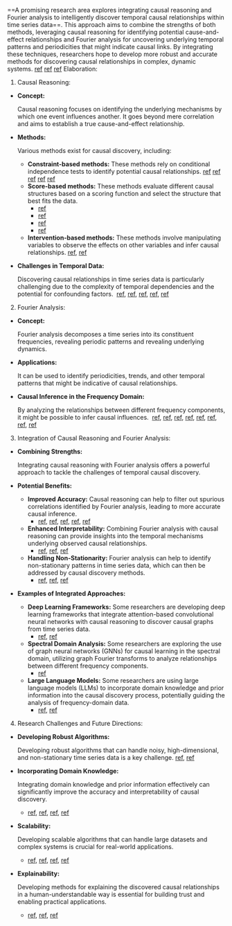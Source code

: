 ==A promising research area explores integrating causal reasoning and Fourier analysis to intelligently discover temporal causal relationships within time series data==. This approach aims to combine the strengths of both methods, leveraging causal reasoning for identifying potential cause-and-effect relationships and Fourier analysis for uncovering underlying temporal patterns and periodicities that might indicate causal links. By integrating these techniques, researchers hope to develop more robust and accurate methods for discovering causal relationships in complex, dynamic systems. [ref](https://www.google.com/url?sa=t&rct=j&q=&esrc=s&source=web&cd=&cad=rja&uact=8&ved=2ahUKEwi7k5yA7b-OAxWCSP4FHcUgON0Q-NANegQIKhAC&url=https%3A%2F%2Farxiv.org%2Fhtml%2F2404.14786v1%23%3A~%3Atext%3DThe%2520advent%2520of%2520Artificial%2520Intelligence%2Cdecision%252Dmaking%2520processes%2520in%2520industry.&usg=AOvVaw1AliGoPUc_SWQi_nAJd-IN&opi=89978449) [ref](https://www.google.com/url?sa=t&rct=j&q=&esrc=s&source=web&cd=&ved=2ahUKEwi7k5yA7b-OAxWCSP4FHcUgON0Q-NANegQIKhAG&url=https%3A%2F%2Fstudenttheses.uu.nl%2Fbitstream%2Fhandle%2F20.500.12932%2F46196%2FReview_Irene_Bouwman.pdf%3Fsequence%3D1%26isAllowed%3Dy%23%3A~%3Atext%3DThis%2520is%2520a%2520promising%2520result%2Cover%2520time%2520or%2520between%2520individuals.&usg=AOvVaw25-pktq8d4W9Z9TfNS8_Rt&opi=89978449) [ref](https://www.google.com/url?sa=t&rct=j&q=&esrc=s&source=web&cd=&cad=rja&uact=8&ved=2ahUKEwi7k5yA7b-OAxWCSP4FHcUgON0Q-NANegQIKhAM&url=https%3A%2F%2Fmn.cs.tsinghua.edu.cn%2Fxinwang%2FPDF%2Fpapers%2F2024_RealTCD%2520Temporal%2520Causal%2520Discovery%2520from%2520Interventional%2520Data%2520with%2520Large%2520Language%2520Model.pdf&usg=AOvVaw2v6bEnH99xGritSiwpRN1-&opi=89978449)
Elaboration:

1. Causal Reasoning:

- **Concept:**
    
    Causal reasoning focuses on identifying the underlying mechanisms by which one event influences another. It goes beyond mere correlation and aims to establish a true cause-and-effect relationship. 
    
- **Methods:**
    
    Various methods exist for causal discovery, including:
    
    - **Constraint-based methods:** These methods rely on conditional independence tests to identify potential causal relationships. [ref](https://www.google.com/url?sa=t&rct=j&q=&esrc=s&source=web&cd=&cad=rja&uact=8&ved=2ahUKEwi7k5yA7b-OAxWCSP4FHcUgON0Q-tANegQILRAS&url=https%3A%2F%2Farxiv.org%2Fabs%2F2303.15027%23%3A~%3Atext%3DCausal%2520Discovery%2520(CD)%2520algorithms%2520can%2Cin%2520multiple%2520areas%2520of%2520interest.&usg=AOvVaw3_Q2eVG9IsNP_-5UbhSBqv&opi=89978449) [ref](https://www.google.com/url?sa=t&rct=j&q=&esrc=s&source=web&cd=&cad=rja&uact=8&ved=2ahUKEwi7k5yA7b-OAxWCSP4FHcUgON0Q-tANegQILRAW&url=https%3A%2F%2Fwww.researchgate.net%2Fpublication%2F369556724_A_Survey_on_Causal_Discovery_Methods_for_Temporal_and_Non-Temporal_Data%23%3A~%3Atext%3DThe%2520gold%2520standard%2520to%2520discover%2Ccausal%2520discovery%2520method%2520is%2520a&usg=AOvVaw3q5E2JYUnUI_7Ixhq9yvZY&opi=89978449) [ref](https://www.google.com/url?sa=t&rct=j&q=&esrc=s&source=web&cd=&cad=rja&uact=8&ved=2ahUKEwi7k5yA7b-OAxWCSP4FHcUgON0Q-tANegQIRBAI&url=https%3A%2F%2Farxiv.org%2Fhtml%2F2402.11068v1%23%3A~%3Atext%3D2.3%2520Causal%2520Discovery%2520and%2520Structure%2520Learning%25201.%2Cpresence%2520or%2520absence%2520of%2520causal%2520relations.%25202.&usg=AOvVaw10Yo2sMXdGBX9YQkH11ATa&opi=89978449) [ref](https://www.google.com/url?sa=t&rct=j&q=&esrc=s&source=web&cd=&cad=rja&uact=8&ved=2ahUKEwi7k5yA7b-OAxWCSP4FHcUgON0Q-tANegQIRBAM&url=https%3A%2F%2Farxiv.org%2Fpdf%2F2212.12597%23%3A~%3Atext%3DTraditional%2520causal%2520discovery%2520relies%2520on%2520statistically%2520verifying%2Cin%2520observation%2520data%2520to%2520identify%2520causal%2520relationships.&usg=AOvVaw0jz7AZfr91xe2tlgKu6j_p&opi=89978449) [ref](https://www.google.com/url?sa=t&rct=j&q=&esrc=s&source=web&cd=&cad=rja&uact=8&ved=2ahUKEwi7k5yA7b-OAxWCSP4FHcUgON0Q-tANegQIRBAS&url=https%3A%2F%2Fwww.sciencedirect.com%2Fscience%2Farticle%2Fabs%2Fpii%2FS0925231225009531%23%3A~%3Atext%3DTwo%2520typical%2520approaches%2520are%2520proposed%2520to%2520address%2Crelationships%2520between%2520variables%2520through%2520(conditional)%2520independence%2520tests.&usg=AOvVaw1utnD4TkEgNSFOW1LMgnUA&opi=89978449)
    - **Score-based methods:** These methods evaluate different causal structures based on a scoring function and select the structure that best fits the data.
        - [ref](https://www.google.com/url?sa=t&rct=j&q=&esrc=s&source=web&cd=&cad=rja&uact=8&ved=2ahUKEwi7k5yA7b-OAxWCSP4FHcUgON0Q-tANegQILRAS&url=https%3A%2F%2Farxiv.org%2Fabs%2F2303.15027%23%3A~%3Atext%3DCausal%2520Discovery%2520(CD)%2520algorithms%2520can%2Cin%2520multiple%2520areas%2520of%2520interest.&usg=AOvVaw3_Q2eVG9IsNP_-5UbhSBqv&opi=89978449)
        - [ref](https://www.google.com/url?sa=t&rct=j&q=&esrc=s&source=web&cd=&cad=rja&uact=8&ved=2ahUKEwi7k5yA7b-OAxWCSP4FHcUgON0Q-tANegQILRAW&url=https%3A%2F%2Fwww.researchgate.net%2Fpublication%2F369556724_A_Survey_on_Causal_Discovery_Methods_for_Temporal_and_Non-Temporal_Data%23%3A~%3Atext%3DThe%2520gold%2520standard%2520to%2520discover%2Ccausal%2520discovery%2520method%2520is%2520a&usg=AOvVaw3q5E2JYUnUI_7Ixhq9yvZY&opi=89978449)
        - [ref](https://www.google.com/url?sa=t&rct=j&q=&esrc=s&source=web&cd=&cad=rja&uact=8&ved=2ahUKEwi7k5yA7b-OAxWCSP4FHcUgON0Q-tANegQIRBAY&url=https%3A%2F%2Fdl.acm.org%2Fdoi%2F10.1145%2F3705297%23%3A~%3Atext%3DInstead%2520of%2520the%2520conditional%2520independencies%2520test%252C%2520they%2Ccausal%2520structures%2520and%2520large%2520datasets%2520%255B%252061%255D.&usg=AOvVaw0ZAbc0833ntbicXm-Luvnn&opi=89978449)
        - [ref](https://www.google.com/url?sa=t&rct=j&q=&esrc=s&source=web&cd=&cad=rja&uact=8&ved=2ahUKEwi7k5yA7b-OAxWCSP4FHcUgON0Q-tANegQIRBAe&url=https%3A%2F%2Fmedium.com%2Fdata-science-at-microsoft%2Fcausal-analysis-overview-causal-inference-versus-experimentation-versus-causal-discovery-d7c4ca99e3e4%23%3A~%3Atext%3DMethods%2520used%2520for%2520causal%2520discovery%2520Constraint%252Dbased%2520methods%3A%2Ca%2520scoring%2520criterion.%2520Functional%2520causal%2520models%2520(FCMs)&usg=AOvVaw2z6PX-fQRk-3kuXYF7ytPa&opi=89978449)
    - **Intervention-based methods:** These methods involve manipulating variables to observe the effects on other variables and infer causal relationships. [ref](https://www.google.com/url?sa=t&rct=j&q=&esrc=s&source=web&cd=&cad=rja&uact=8&ved=2ahUKEwi7k5yA7b-OAxWCSP4FHcUgON0Q-tANegQILRAM&url=https%3A%2F%2Fmn.cs.tsinghua.edu.cn%2Fxinwang%2FPDF%2Fpapers%2F2024_RealTCD%2520Temporal%2520Causal%2520Discovery%2520from%2520Interventional%2520Data%2520with%2520Large%2520Language%2520Model.pdf&usg=AOvVaw2v6bEnH99xGritSiwpRN1-&opi=89978449), [ref](https://www.google.com/url?sa=t&rct=j&q=&esrc=s&source=web&cd=&cad=rja&uact=8&ved=2ahUKEwi7k5yA7b-OAxWCSP4FHcUgON0Q-tANegQILRAW&url=https%3A%2F%2Fwww.researchgate.net%2Fpublication%2F369556724_A_Survey_on_Causal_Discovery_Methods_for_Temporal_and_Non-Temporal_Data%23%3A~%3Atext%3DThe%2520gold%2520standard%2520to%2520discover%2Ccausal%2520discovery%2520method%2520is%2520a&usg=AOvVaw3q5E2JYUnUI_7Ixhq9yvZY&opi=89978449)
- **Challenges in Temporal Data:**
    
    Discovering causal relationships in time series data is particularly challenging due to the complexity of temporal dependencies and the potential for confounding factors. 
    [ref](https://www.google.com/url?sa=t&rct=j&q=&esrc=s&source=web&cd=&cad=rja&uact=8&ved=2ahUKEwi7k5yA7b-OAxWCSP4FHcUgON0Q-tANegQILRAG&url=https%3A%2F%2Fstudenttheses.uu.nl%2Fbitstream%2Fhandle%2F20.500.12932%2F46196%2FReview_Irene_Bouwman.pdf%3Fsequence%3D1%26isAllowed%3Dy%23%3A~%3Atext%3DThis%2520is%2520a%2520promising%2520result%2Cover%2520time%2520or%2520between%2520individuals.&usg=AOvVaw25-pktq8d4W9Z9TfNS8_Rt&opi=89978449), [ref](https://www.google.com/url?sa=t&rct=j&q=&esrc=s&source=web&cd=&cad=rja&uact=8&ved=2ahUKEwi7k5yA7b-OAxWCSP4FHcUgON0Q-tANegQILRAC&url=https%3A%2F%2Farxiv.org%2Fhtml%2F2404.14786v1%23%3A~%3Atext%3DThe%2520advent%2520of%2520Artificial%2520Intelligence%2Cdecision%252Dmaking%2520processes%2520in%2520industry.&usg=AOvVaw1AliGoPUc_SWQi_nAJd-IN&opi=89978449), [ref](https://www.google.com/url?sa=t&rct=j&q=&esrc=s&source=web&cd=&cad=rja&uact=8&ved=2ahUKEwi7k5yA7b-OAxWCSP4FHcUgON0Q-tANegQIRBAk&url=https%3A%2F%2Flink.springer.com%2Fchapter%2F10.1007%2F978-981-96-8183-9_14%23%3A~%3Atext%3DHowever%252C%2520causal%2520discovery%2520in%2520time%2520series%2520data%2Cstructures%252C%2520leading%2520to%2520potential%2520misinterpretations%2520%255B%252014%255D.&usg=AOvVaw0ZeqcHO3U-1yF0DVom0Loj&opi=89978449), [ref](https://www.google.com/url?sa=t&rct=j&q=&esrc=s&source=web&cd=&ved=2ahUKEwi7k5yA7b-OAxWCSP4FHcUgON0Q-tANegQIQBAC&url=https%3A%2F%2Fessay.utwente.nl%2F76360%2F1%2FNauta_MA_EEMCS.pdf&usg=AOvVaw1hAbLSIK28m8pAG1fIt4aC&opi=89978449), [ref](https://www.google.com/url?sa=t&rct=j&q=&esrc=s&source=web&cd=&cad=rja&uact=8&ved=2ahUKEwi7k5yA7b-OAxWCSP4FHcUgON0Q-tANegQIRBAo&url=https%3A%2F%2Fsites.google.com%2Fview%2Fcaudyn2022%2Fhome%23%3A~%3Atext%3DNevertheless%252C%2520in%2520the%2520absence%2520of%2520randomized%2520controlled%2Clatent%2520confounders%2520is%2520a%2520rather%2520challenging%2520problem.&usg=AOvVaw0OTyNNMICA5GWMbEdw83Lx&opi=89978449)

2. Fourier Analysis:

- **Concept:**
    
    Fourier analysis decomposes a time series into its constituent frequencies, revealing periodic patterns and revealing underlying dynamics.
    
- **Applications:**
    
    It can be used to identify periodicities, trends, and other temporal patterns that might be indicative of causal relationships.
    
- **Causal Inference in the Frequency Domain:**
    
    By analyzing the relationships between different frequency components, it might be possible to infer causal influences. 
    [ref](https://www.google.com/url?sa=t&rct=j&q=&esrc=s&source=web&cd=&ved=2ahUKEwi7k5yA7b-OAxWCSP4FHcUgON0Q-tANegQIPRAC&url=https%3A%2F%2Farxiv.org%2Fpdf%2F2311.14994%23%3A~%3Atext%3DThis%2520process%2520is%2520simplified%2520by%2Cfor%2520the%2520final%2520classification%2520step.&usg=AOvVaw0hIc6DHcIUW5zAqduhKs08&opi=89978449), [ref](https://www.google.com/url?sa=t&rct=j&q=&esrc=s&source=web&cd=&cad=rja&uact=8&ved=2ahUKEwi7k5yA7b-OAxWCSP4FHcUgON0Q-tANegUIgQEQAg&url=https%3A%2F%2Flink.springer.com%2Farticle%2F10.1007%2Fs42452-025-06540-1%23%3A~%3Atext%3DThis%2520process%2520transforms%2520the%2520signal%2520from%2520the%2Cfluctuations%2520and%2520long%252Dterm%2520trends%2520in%2520the%2520data.&usg=AOvVaw3zXobCDaKwQOrg5LI5s0ak&opi=89978449), [ref](https://www.google.com/url?sa=t&rct=j&q=&esrc=s&source=web&cd=&cad=rja&uact=8&ved=2ahUKEwi7k5yA7b-OAxWCSP4FHcUgON0Q-tANegUIgQEQCA&url=https%3A%2F%2Fwww.sciencedirect.com%2Fscience%2Farticle%2Fpii%2FS0925753518316230%23%3A~%3Atext%3DTemporal%2520relations%2520can%2520be%2520determined%2520by%2520periodicity%2Cperiodicity%2520is%2520not%2520considered%2520in%2520our%2520model.&usg=AOvVaw0IohmNsQ6licEupezG0_oJ&opi=89978449), [ref](https://www.google.com/url?sa=t&rct=j&q=&esrc=s&source=web&cd=&ved=2ahUKEwi7k5yA7b-OAxWCSP4FHcUgON0Q-tANegUIgQEQDg&url=https%3A%2F%2Fwww.sciencedirect.com%2Fscience%2Farticle%2Fpii%2FS037843711830983X%23%3A~%3Atext%3DSuch%2520correlations%2520reflect%2520some%2520temporal%2520trends%2520or%2Cpredict%2520future%2520patterns%2520based%2520on%2520previous%2520patterns.&usg=AOvVaw3lsA5_oSYJ_XvHOwF6zx1N&opi=89978449), [ref](https://www.google.com/url?sa=t&rct=j&q=&esrc=s&source=web&cd=&ved=2ahUKEwi7k5yA7b-OAxWCSP4FHcUgON0Q-tANegQIQBAC&url=https%3A%2F%2Fessay.utwente.nl%2F76360%2F1%2FNauta_MA_EEMCS.pdf&usg=AOvVaw1hAbLSIK28m8pAG1fIt4aC&opi=89978449), [ref](https://www.google.com/url?sa=t&rct=j&q=&esrc=s&source=web&cd=&cad=rja&uact=8&ved=2ahUKEwi7k5yA7b-OAxWCSP4FHcUgON0Q-tANegUIgQEQFA&url=https%3A%2F%2Flink.springer.com%2Farticle%2F10.1007%2Fs42452-025-06540-1%23%3A~%3Atext%3DThis%2520process%2520transforms%2520the%2520signal%2520from%2520the%2Cfluctuations%2520and%2520long%252Dterm%2520trends%2520in%2520the%2520data.&usg=AOvVaw3zXobCDaKwQOrg5LI5s0ak&opi=89978449), [ref](https://www.google.com/url?sa=t&rct=j&q=&esrc=s&source=web&cd=&cad=rja&uact=8&ved=2ahUKEwi7k5yA7b-OAxWCSP4FHcUgON0Q-tANegQILRAM&url=https%3A%2F%2Fmn.cs.tsinghua.edu.cn%2Fxinwang%2FPDF%2Fpapers%2F2024_RealTCD%2520Temporal%2520Causal%2520Discovery%2520from%2520Interventional%2520Data%2520with%2520Large%2520Language%2520Model.pdf&usg=AOvVaw2v6bEnH99xGritSiwpRN1-&opi=89978449), [ref](https://www.google.com/url?sa=t&rct=j&q=&esrc=s&source=web&cd=&cad=rja&uact=8&ved=2ahUKEwi7k5yA7b-OAxWCSP4FHcUgON0Q-tANegUIgQEQGg&url=https%3A%2F%2Fwww.school.zamzam.edu.af%2FDownload_PDFS%2Fuploaded-files%2FU030125%2FFrequencyDomainCausalityAnalysisMethodFor.pdf%23%3A~%3Atext%3DThis%2520is%2520where%2520frequency%2520domain%2520causality%2520analysis%2Chow%2520different%2520frequency%2520components%2520influence%2520each%2520other.&usg=AOvVaw3gJ_f6Qc8rwCMmudl1HdY-&opi=89978449)

3. Integration of Causal Reasoning and Fourier Analysis:

- **Combining Strengths:**
    
    Integrating causal reasoning with Fourier analysis offers a powerful approach to tackle the challenges of temporal causal discovery.
    
- **Potential Benefits:**
    
    - **Improved Accuracy:** Causal reasoning can help to filter out spurious correlations identified by Fourier analysis, leading to more accurate causal inference. 
        - [ref](https://www.google.com/url?sa=t&rct=j&q=&esrc=s&source=web&cd=&ved=2ahUKEwi7k5yA7b-OAxWCSP4FHcUgON0Q-tANegQIQBAC&url=https%3A%2F%2Fessay.utwente.nl%2F76360%2F1%2FNauta_MA_EEMCS.pdf&usg=AOvVaw1hAbLSIK28m8pAG1fIt4aC&opi=89978449), [ref](https://www.google.com/url?sa=t&rct=j&q=&esrc=s&source=web&cd=&cad=rja&uact=8&ved=2ahUKEwi7k5yA7b-OAxWCSP4FHcUgON0Q-tANegQILRAG&url=https%3A%2F%2Fstudenttheses.uu.nl%2Fbitstream%2Fhandle%2F20.500.12932%2F46196%2FReview_Irene_Bouwman.pdf%3Fsequence%3D1%26isAllowed%3Dy%23%3A~%3Atext%3DThis%2520is%2520a%2520promising%2520result%2Cover%2520time%2520or%2520between%2520individuals.&usg=AOvVaw25-pktq8d4W9Z9TfNS8_Rt&opi=89978449), [ref](https://www.google.com/url?sa=t&rct=j&q=&esrc=s&source=web&cd=&cad=rja&uact=8&ved=2ahUKEwi7k5yA7b-OAxWCSP4FHcUgON0Q-tANegUIowEQAg&url=https%3A%2F%2Fwww.researchgate.net%2Fpublication%2F363052258_Veritas_Answering_Causal_Queries_from_Video_Streaming_Traces%23%3A~%3Atext%3DCausal%2520inference%2520can%2520filter%2520out%2520accidentally%2520correlated%2Cfrom%2520a%2520nationwide%2520academic%2520network%2520in%2520Japan.&usg=AOvVaw0vZTudhCzwVxlzLdTCfqgE&opi=89978449), [ref](https://www.google.com/url?sa=t&rct=j&q=&esrc=s&source=web&cd=&cad=rja&uact=8&ved=2ahUKEwi7k5yA7b-OAxWCSP4FHcUgON0Q-tANegUIowEQCA&url=https%3A%2F%2Flink.springer.com%2Farticle%2F10.1007%2Fs11269-022-03381-0%23%3A~%3Atext%3D(2)%2520Introduce%2520the%2520PCMCI%2520causal%2520inference%2520method%2Canalysis%252C%2520thus%2520improving%2520model%2520accuracy%2520and%2520interpretability.&usg=AOvVaw09frz08B1rInh2mpSDfoWy&opi=89978449), [ref](https://www.google.com/url?sa=t&rct=j&q=&esrc=s&source=web&cd=&cad=rja&uact=8&ved=2ahUKEwi7k5yA7b-OAxWCSP4FHcUgON0Q-tANegUIowEQDg&url=https%3A%2F%2Farxiv.org%2Fpdf%2F2502.10097&usg=AOvVaw3X1IXlQlVKDoqZjNdAmytC&opi=89978449)
    - **Enhanced Interpretability:** Combining Fourier analysis with causal reasoning can provide insights into the temporal mechanisms underlying observed causal relationships. 
        - [ref](https://www.google.com/url?sa=t&rct=j&q=&esrc=s&source=web&cd=&cad=rja&uact=8&ved=2ahUKEwi7k5yA7b-OAxWCSP4FHcUgON0Q-tANegQILRAG&url=https%3A%2F%2Fstudenttheses.uu.nl%2Fbitstream%2Fhandle%2F20.500.12932%2F46196%2FReview_Irene_Bouwman.pdf%3Fsequence%3D1%26isAllowed%3Dy%23%3A~%3Atext%3DThis%2520is%2520a%2520promising%2520result%2Cover%2520time%2520or%2520between%2520individuals.&usg=AOvVaw25-pktq8d4W9Z9TfNS8_Rt&opi=89978449), [ref](https://www.google.com/url?sa=t&rct=j&q=&esrc=s&source=web&cd=&ved=2ahUKEwi7k5yA7b-OAxWCSP4FHcUgON0Q-tANegQIQBAC&url=https%3A%2F%2Fessay.utwente.nl%2F76360%2F1%2FNauta_MA_EEMCS.pdf&usg=AOvVaw1hAbLSIK28m8pAG1fIt4aC&opi=89978449), [ref](https://www.google.com/url?sa=t&rct=j&q=&esrc=s&source=web&cd=&cad=rja&uact=8&ved=2ahUKEwi7k5yA7b-OAxWCSP4FHcUgON0Q-tANegQILRAM&url=https%3A%2F%2Fmn.cs.tsinghua.edu.cn%2Fxinwang%2FPDF%2Fpapers%2F2024_RealTCD%2520Temporal%2520Causal%2520Discovery%2520from%2520Interventional%2520Data%2520with%2520Large%2520Language%2520Model.pdf&usg=AOvVaw2v6bEnH99xGritSiwpRN1-&opi=89978449)
    - **Handling Non-Stationarity:** Fourier analysis can help to identify non-stationary patterns in time series data, which can then be addressed by causal discovery methods. 
        - [ref](https://www.google.com/url?sa=t&rct=j&q=&esrc=s&source=web&cd=&ved=2ahUKEwi7k5yA7b-OAxWCSP4FHcUgON0Q-tANegQIQBAC&url=https%3A%2F%2Fessay.utwente.nl%2F76360%2F1%2FNauta_MA_EEMCS.pdf&usg=AOvVaw1hAbLSIK28m8pAG1fIt4aC&opi=89978449), [ref](https://www.google.com/url?sa=t&rct=j&q=&esrc=s&source=web&cd=&cad=rja&uact=8&ved=2ahUKEwi7k5yA7b-OAxWCSP4FHcUgON0Q-tANegQILRAG&url=https%3A%2F%2Fstudenttheses.uu.nl%2Fbitstream%2Fhandle%2F20.500.12932%2F46196%2FReview_Irene_Bouwman.pdf%3Fsequence%3D1%26isAllowed%3Dy%23%3A~%3Atext%3DThis%2520is%2520a%2520promising%2520result%2Cover%2520time%2520or%2520between%2520individuals.&usg=AOvVaw25-pktq8d4W9Z9TfNS8_Rt&opi=89978449), [ref](https://www.google.com/url?sa=t&rct=j&q=&esrc=s&source=web&cd=&cad=rja&uact=8&ved=2ahUKEwi7k5yA7b-OAxWCSP4FHcUgON0Q-tANegQIfhAC&url=https%3A%2F%2Fagupubs.onlinelibrary.wiley.com%2Fdoi%2Ffull%2F10.1029%2F2023EA003430%23%3A~%3Atext%3DKey%2520Points%2520*%2520Long%2520time%2520series%2520of%2Cin%2520the%2520nonlinear%252C%2520non%252Dstationary%2520multivariate%2520time%2520series.&usg=AOvVaw2yuarNYIb5ootsq07Gqzo-&opi=89978449)
- **Examples of Integrated Approaches:**
    
    - **Deep Learning Frameworks:** Some researchers are developing deep learning frameworks that integrate attention-based convolutional neural networks with causal reasoning to discover causal graphs from time series data. 
        - [ref](https://www.google.com/url?sa=t&rct=j&q=&esrc=s&source=web&cd=&ved=2ahUKEwi7k5yA7b-OAxWCSP4FHcUgON0Q-tANegQIQBAC&url=https%3A%2F%2Fessay.utwente.nl%2F76360%2F1%2FNauta_MA_EEMCS.pdf&usg=AOvVaw1hAbLSIK28m8pAG1fIt4aC&opi=89978449), [ref](https://www.google.com/url?sa=t&rct=j&q=&esrc=s&source=web&cd=&cad=rja&uact=8&ved=2ahUKEwi7k5yA7b-OAxWCSP4FHcUgON0Q-tANegQIfhAC&url=https%3A%2F%2Fagupubs.onlinelibrary.wiley.com%2Fdoi%2Ffull%2F10.1029%2F2023EA003430%23%3A~%3Atext%3DKey%2520Points%2520*%2520Long%2520time%2520series%2520of%2Cin%2520the%2520nonlinear%252C%2520non%252Dstationary%2520multivariate%2520time%2520series.&usg=AOvVaw2yuarNYIb5ootsq07Gqzo-&opi=89978449)
    - **Spectral Domain Analysis:** Some researchers are exploring the use of graph neural networks (GNNs) for causal learning in the spectral domain, utilizing graph Fourier transforms to analyze relationships between different frequency components. 
        - [ref](https://www.google.com/url?sa=t&rct=j&q=&esrc=s&source=web&cd=&ved=2ahUKEwi7k5yA7b-OAxWCSP4FHcUgON0Q-tANegQIPRAC&url=https%3A%2F%2Farxiv.org%2Fpdf%2F2311.14994%23%3A~%3Atext%3DThis%2520process%2520is%2520simplified%2520by%2Cfor%2520the%2520final%2520classification%2520step.&usg=AOvVaw0hIc6DHcIUW5zAqduhKs08&opi=89978449)
    - **Large Language Models:** Some researchers are using large language models (LLMs) to incorporate domain knowledge and prior information into the causal discovery process, potentially guiding the analysis of frequency-domain data. 
        - [ref](https://www.google.com/url?sa=t&rct=j&q=&esrc=s&source=web&cd=&cad=rja&uact=8&ved=2ahUKEwi7k5yA7b-OAxWCSP4FHcUgON0Q-tANegQILRAC&url=https%3A%2F%2Farxiv.org%2Fhtml%2F2404.14786v1%23%3A~%3Atext%3DThe%2520advent%2520of%2520Artificial%2520Intelligence%2Cdecision%252Dmaking%2520processes%2520in%2520industry.&usg=AOvVaw1AliGoPUc_SWQi_nAJd-IN&opi=89978449), [ref](https://www.google.com/url?sa=t&rct=j&q=&esrc=s&source=web&cd=&cad=rja&uact=8&ved=2ahUKEwi7k5yA7b-OAxWCSP4FHcUgON0Q-tANegQILRAC&url=https%3A%2F%2Farxiv.org%2Fhtml%2F2404.14786v1%23%3A~%3Atext%3DThe%2520advent%2520of%2520Artificial%2520Intelligence%2Cdecision%252Dmaking%2520processes%2520in%2520industry.&usg=AOvVaw1AliGoPUc_SWQi_nAJd-IN&opi=89978449)

4. Research Challenges and Future Directions:

- **Developing Robust Algorithms:**
    
    Developing robust algorithms that can handle noisy, high-dimensional, and non-stationary time series data is a key challenge. [ref](https://www.google.com/url?sa=t&rct=j&q=&esrc=s&source=web&cd=&cad=rja&uact=8&ved=2ahUKEwi7k5yA7b-OAxWCSP4FHcUgON0Q-tANegQILRAS&url=https%3A%2F%2Farxiv.org%2Fabs%2F2303.15027%23%3A~%3Atext%3DCausal%2520Discovery%2520(CD)%2520algorithms%2520can%2Cin%2520multiple%2520areas%2520of%2520interest.&usg=AOvVaw3_Q2eVG9IsNP_-5UbhSBqv&opi=89978449), [ref](https://www.google.com/url?sa=t&rct=j&q=&esrc=s&source=web&cd=&cad=rja&uact=8&ved=2ahUKEwi7k5yA7b-OAxWCSP4FHcUgON0Q-tANegQILRAG&url=https%3A%2F%2Fstudenttheses.uu.nl%2Fbitstream%2Fhandle%2F20.500.12932%2F46196%2FReview_Irene_Bouwman.pdf%3Fsequence%3D1%26isAllowed%3Dy%23%3A~%3Atext%3DThis%2520is%2520a%2520promising%2520result%2Cover%2520time%2520or%2520between%2520individuals.&usg=AOvVaw25-pktq8d4W9Z9TfNS8_Rt&opi=89978449)
    
- **Incorporating Domain Knowledge:**
    
    Integrating domain knowledge and prior information effectively can significantly improve the accuracy and interpretability of causal discovery. 
	- [ref](https://www.google.com/url?sa=t&rct=j&q=&esrc=s&source=web&cd=&cad=rja&uact=8&ved=2ahUKEwi7k5yA7b-OAxWCSP4FHcUgON0Q-tANegQILRAM&url=https%3A%2F%2Fmn.cs.tsinghua.edu.cn%2Fxinwang%2FPDF%2Fpapers%2F2024_RealTCD%2520Temporal%2520Causal%2520Discovery%2520from%2520Interventional%2520Data%2520with%2520Large%2520Language%2520Model.pdf&usg=AOvVaw2v6bEnH99xGritSiwpRN1-&opi=89978449), [ref](https://www.google.com/url?sa=t&rct=j&q=&esrc=s&source=web&cd=&cad=rja&uact=8&ved=2ahUKEwi7k5yA7b-OAxWCSP4FHcUgON0Q-tANegQILRAC&url=https%3A%2F%2Farxiv.org%2Fhtml%2F2404.14786v1%23%3A~%3Atext%3DThe%2520advent%2520of%2520Artificial%2520Intelligence%2Cdecision%252Dmaking%2520processes%2520in%2520industry.&usg=AOvVaw1AliGoPUc_SWQi_nAJd-IN&opi=89978449), [ref](https://www.google.com/url?sa=t&rct=j&q=&esrc=s&source=web&cd=&cad=rja&uact=8&ved=2ahUKEwi7k5yA7b-OAxWCSP4FHcUgON0Q-tANegUItQEQAg&url=https%3A%2F%2Foda.oslomet.no%2Foda-xmlui%2Fbitstream%2Fhandle%2F11250%2F3162957%2Fno.oslomet%253Ainspera%253A232805187%253A120688960.pdf%3Fsequence%3D5%26isAllowed%3Dy%23%3A~%3Atext%3DBy%2520utilising%2520causal%2520discovery%2520approaches%2520and%2520integrating%2Cthe%2520fundamental%2520processes%2520that%2520influence%2520the%2520data.&usg=AOvVaw1joiu2kAoAUhSFDrIxuAbl&opi=89978449), [ref](https://www.google.com/url?sa=t&rct=j&q=&esrc=s&source=web&cd=&cad=rja&uact=8&ved=2ahUKEwi7k5yA7b-OAxWCSP4FHcUgON0Q-tANegUItQEQBg&url=https%3A%2F%2Fpmc.ncbi.nlm.nih.gov%2Farticles%2FPMC11207435%2F%23%3A~%3Atext%3DUsing%2520causal%2520discovery%2520techniques%252C%2520our%2520method%2520allows%2Cvia%2520changes%2520in%2520causal%2520relations%2520over%2520time.&usg=AOvVaw13alniQOcmPWm8e17wi7IM&opi=89978449)
	    
- **Scalability:**
    
    Developing scalable algorithms that can handle large datasets and complex systems is crucial for real-world applications. 
	- [ref](https://www.google.com/url?sa=t&rct=j&q=&esrc=s&source=web&cd=&cad=rja&uact=8&ved=2ahUKEwi7k5yA7b-OAxWCSP4FHcUgON0Q-tANegQILRAS&url=https%3A%2F%2Farxiv.org%2Fabs%2F2303.15027%23%3A~%3Atext%3DCausal%2520Discovery%2520(CD)%2520algorithms%2520can%2Cin%2520multiple%2520areas%2520of%2520interest.&usg=AOvVaw3_Q2eVG9IsNP_-5UbhSBqv&opi=89978449), [ref](https://www.google.com/url?sa=t&rct=j&q=&esrc=s&source=web&cd=&cad=rja&uact=8&ved=2ahUKEwi7k5yA7b-OAxWCSP4FHcUgON0Q-tANegQILRAC&url=https%3A%2F%2Farxiv.org%2Fhtml%2F2404.14786v1%23%3A~%3Atext%3DThe%2520advent%2520of%2520Artificial%2520Intelligence%2Cdecision%252Dmaking%2520processes%2520in%2520industry.&usg=AOvVaw1AliGoPUc_SWQi_nAJd-IN&opi=89978449), [ref](https://www.google.com/url?sa=t&rct=j&q=&esrc=s&source=web&cd=&cad=rja&uact=8&ved=2ahUKEwi7k5yA7b-OAxWCSP4FHcUgON0Q-tANegUItQEQCg&url=https%3A%2F%2Fwww.nsf.gov%2Ffunding%2Fopportunities%2Fbigdata-critical-techniques-technologies-methodologies-advancing%2F504767%2Fnsf12-499%2Fsolicitation%23%3A~%3Atext%3DNovel%2520algorithmic%2520techniques%2520with%2520the%2520capability%2520to%2Cbeing%2520created%2520now%2520and%2520in%2520the%2520future%3B&usg=AOvVaw3rcjosr-KWQt6DU0njVwKB&opi=89978449), [ref](https://www.google.com/url?sa=t&rct=j&q=&esrc=s&source=web&cd=&cad=rja&uact=8&ved=2ahUKEwi7k5yA7b-OAxWCSP4FHcUgON0Q-tANegUItQEQDg&url=https%3A%2F%2Farxiv.org%2Fhtml%2F2403.11219v1%23%3A~%3Atext%3DThe%2520goal%2520is%2520to%2520develop%2520scalable%2520algorithms%2Cenable%2520causal%2520analysis%2520of%2520complex%2520real%252Dworld%2520systems.&usg=AOvVaw3ZtQUURLorSi0yKjs_uw8q&opi=89978449)
	    
- **Explainability:**
    
    Developing methods for explaining the discovered causal relationships in a human-understandable way is essential for building trust and enabling practical applications.
	- [ref](https://www.google.com/url?sa=t&rct=j&q=&esrc=s&source=web&cd=&cad=rja&uact=8&ved=2ahUKEwi7k5yA7b-OAxWCSP4FHcUgON0Q-tANegQILRAG&url=https%3A%2F%2Fstudenttheses.uu.nl%2Fbitstream%2Fhandle%2F20.500.12932%2F46196%2FReview_Irene_Bouwman.pdf%3Fsequence%3D1%26isAllowed%3Dy%23%3A~%3Atext%3DThis%2520is%2520a%2520promising%2520result%2Cover%2520time%2520or%2520between%2520individuals.&usg=AOvVaw25-pktq8d4W9Z9TfNS8_Rt&opi=89978449), [ref](https://www.google.com/url?sa=t&rct=j&q=&esrc=s&source=web&cd=&ved=2ahUKEwi7k5yA7b-OAxWCSP4FHcUgON0Q-tANegQIQBAC&url=https%3A%2F%2Fessay.utwente.nl%2F76360%2F1%2FNauta_MA_EEMCS.pdf&usg=AOvVaw1hAbLSIK28m8pAG1fIt4aC&opi=89978449), [ref](https://www.google.com/url?sa=t&rct=j&q=&esrc=s&source=web&cd=&cad=rja&uact=8&ved=2ahUKEwi7k5yA7b-OAxWCSP4FHcUgON0Q-tANegUItQEQEg&url=https%3A%2F%2Fwww.researchgate.net%2Fpublication%2F356201507_Counterfactuals_and_causability_in_explainable_artificial_intelligence_Theory_algorithms_and_applications%23%3A~%3Atext%3DAbstract%2520and%2520Figures%2520to%2520promote%2520causability%2520.%2Cto%2520trust%2520way%2520to%2520a%2520human%2520user.&usg=AOvVaw0AvvXfqcycJKkbpJfbsg73&opi=89978449)

